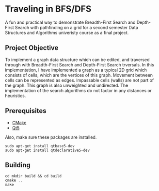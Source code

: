 # Traveling in BFS/DFS
A fun and practical way to demonstrate Breadth-First Search and Depth-First Search with pathfinding on a grid for a second semester Data Structures and Algorithms univeristy course as a final project.  

## Project Objective

To implement a graph data structure which can be edited, and traversed through with Breadth-First Search and Depth-First Search trversals. In this implementation, I have implemented a graph as a typical 2D grid which consists of cells, which are the vertices of this graph. Movement between cells can be represented as edges. Impassable cells (walls) are not part of the graph. This graph is also unweighted and undirected. The implementation of the search algorithms do not factor in any distances or heuristics.

## Prerequisites
* [CMake](https://cmake.org/)
* [Qt5](https://www.qt.io/)

Also, make sure these packages are installed.
```shell
sudo apt-get install qtbase5-dev
sudo apt-get install qtdeclarative5-dev
```

## Building

``` shell
cd mkdir build && cd build
cmake ..
make
```
